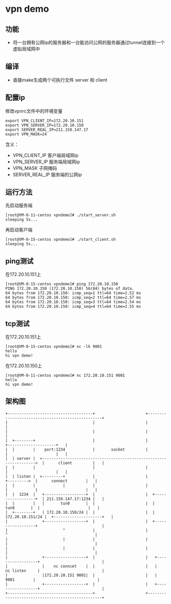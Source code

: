 # vpn demo
## 功能
* 将一台拥有公网ip的服务器和一台能访问公网的服务器通过tunnel连接到一个虚拟局域网中
## 编译    
* 直接make生成两个可执行文件 server 和 client

## 配置ip
修改vpnrc文件中的环境变量


	export VPN_CLIENT_IP=172.20.10.151
	export VPN_SERVER_IP=172.20.10.150
	export SERVER_REAL_IP=211.159.147.17
	export VPN_MASK=24
含义：

* VPN_CLIENT_IP 客户端局域网ip
* VPN_SERVER_IP 服务端局域网ip
* VPN_MASK	子网掩码
* SERVER_REAL_IP 服务端的公网ip

## 运行方法
先启动服务端

	[root@VM-0-11-centos vpndemo]# ./start_server.sh
	sleeping 5s...

再启动客户端

	[root@VM-0-15-centos vpndemo]# ./start_client.sh
	sleeping 5s...

## ping测试
在172.20.10.151上

	[root@VM-0-15-centos vpndemo]# ping 172.20.10.150
	PING 172.20.10.150 (172.20.10.150) 56(84) bytes of data.
	64 bytes from 172.20.10.150: icmp_seq=1 ttl=64 time=2.52 ms
	64 bytes from 172.20.10.150: icmp_seq=2 ttl=64 time=2.57 ms
	64 bytes from 172.20.10.150: icmp_seq=3 ttl=64 time=2.54 ms
	64 bytes from 172.20.10.150: icmp_seq=4 ttl=64 time=2.55 ms

## tcp测试
在172.20.10.151上

	[root@VM-0-15-centos vpndemo]# nc -lk 9001
	hello
	hi vpn demo!

在172.20.10.150上

	[root@VM-0-11-centos vpndemo]# nc 172.20.10.151 9001
	hello
	hi vpn demo!

## 架构图

	+-------------------------------------+                      +--------------------------------------------------+
	|                                     |                      |                                                  |
	|                                     |                      |                                                  |
	|  +--------+                         |                      |                        +---------------------+   |
	|  |        |	 port:1234            |       socket         |                        |                     |   |
	|  | server |  <------------------------------------------------------------------->  |      client         |   |
	|  |        |                         |                      |                        |                     |   |
	|  | listen |  <---------+            |                      |           +--------->  |      connect        |   |
	|  |        |            |            |                      |           |            |                     |   |
	|  |  1234  |   +------------------+  |                      |  +------------------+  | 211.159.147.17:1234 |   |
	|  |        |   |       tun0       |  |                      |  |       tun0       |  |                     |   |
	|  +--------+   | 172.20.10.150/24 |  |                      |  | 172.20.10.151/24 |  +---------------------+   |
	|               +------------------+  |                      |  +------------------+                            |
	|                        ^            |                      |           ^                                      |
	|                        |            |                      |           |                                      |
	|                        |            |                      |           |                                      |
	|               +------------------+  |                      |   +------------------+                           |
	|               |    nc conncet    |  |                      |   |    nc listen     |                           |
	|               |172.20.10.151 9001|  |                      |   |      9001        |                           |
	|               +------------------+  |                      |   +------------------+                           |
	+-------------------------------------+                      +--------------------------------------------------+
    